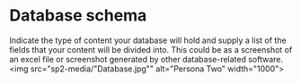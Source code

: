 # Database schema

Indicate the type of content your database will hold and supply a list of the fields that your content will be divided into. This could be as a screenshot of an excel file or screenshot generated by other database-related software.
<img src="sp2-media/"Database.jpg"" alt="Persona Two" width="1000">
